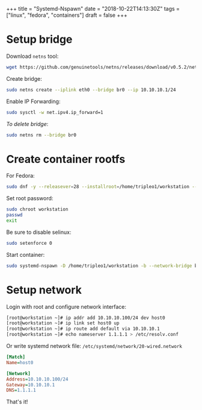 +++
title = "Systemd-Nspawn"
date = "2018-10-22T14:13:30Z"
tags = ["linux", "fedora", "containers"]
draft = false
+++

# Setup bridge

Download `netns` tool:

```bash
wget https://github.com/genuinetools/netns/releases/download/v0.5.2/netns-linux-amd64
```

Create bridge:

```bash
sudo netns create --iplink eth0 --bridge br0 --ip 10.10.10.1/24
```

Enable IP Forwarding:

```bash
sudo sysctl -w net.ipv4.ip_forward=1
```

_To delete bridge_:

```bash
sudo netns rm --bridge br0
```

# Create container rootfs

For Fedora:

```bash
sudo dnf -y --releasever=28 --installroot=/home/tripleo1/workstation --disablerepo='*' --enablerepo=fedora --enablerepo=updates install systemd passwd dnf fedora-release vim git tmux iproute iputils
```

Set root password:

```bash
sudo chroot workstation
passwd
exit
```

Be sure to disable selinux:

```bash
sudo setenforce 0
```

Start container:

```bash
sudo systemd-nspawn -D /home/tripleo1/workstation -b --network-bridge br0
```

# Setup network

Login with root and configure network interface:

```bash
[root@workstation ~]# ip addr add 10.10.10.100/24 dev host0
[root@workstation ~]# ip link set host0 up
[root@workstation ~]# ip route add default via 10.10.10.1
[root@workstation ~]# echo nameserver 1.1.1.1 > /etc/resolv.conf
```

Or write systemd network file:
`/etc/systemd/network/20-wired.network`
```ini
[Match]
Name=host0

[Network]
Address=10.10.10.100/24
Gateway=10.10.10.1
DNS=1.1.1.1
```

That's it!

